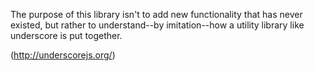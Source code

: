 The purpose of this library isn't to add new functionality that has never existed, but rather to understand--by imitation--how a utility library like underscore is put together.

(http://underscorejs.org/)